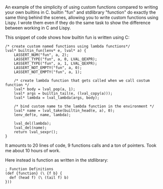 An example of the simplicity of using custom functions compared to writing your own builtins in C.
builtin "fun" and stdlibrary "function" do exactly the same thing behind the scenes, allowing you to write custom functions using Lispy. 
I wrote them even if they do the same task to show the difference between working in C and Lispy.

This snippet of code shows how builtin fun is written using C:

```
/* create custom named functions using lambda functions*/
lval* builtin_fun(lenv* e, lval* a) {
    LASSERT_NUM("fun", a, 2);
    LASSERT_TYPE("fun", a, 0, LVAL_QEXPR);
    LASSERT_TYPE("fun", a, 1, LVAL_QEXPR);
    LASSERT_NOT_EMPTY("fun", a, 0);
    LASSERT_NOT_EMPTY("fun", a, 1);

    /* create lambda function that gets called when we call costum function */
    lval* body = lval_pop(a, 1);
    lval* args = builtin_tail(e, (lval_copy(a)));
    lval* lambda = lval_lambda(args, body);

    /* bind custom name to the lambda function in the environment */
    lval* name = lval_take(builtin_head(e, a), 0);
    lenv_def(e, name, lambda);

    lval_del(lambda); 
    lval_del(name); 
    return lval_sexpr();
}
```

It amounts to 20 lines of code, 9 functions calls and a ton of pointers. Took me about 10 hours of work.

Here instead is function as written in the stdlibrary:

```
; Function Definitions
(def {function} (\ {f b} {
  def (head f) (\ (tail f) b)
}))
```
